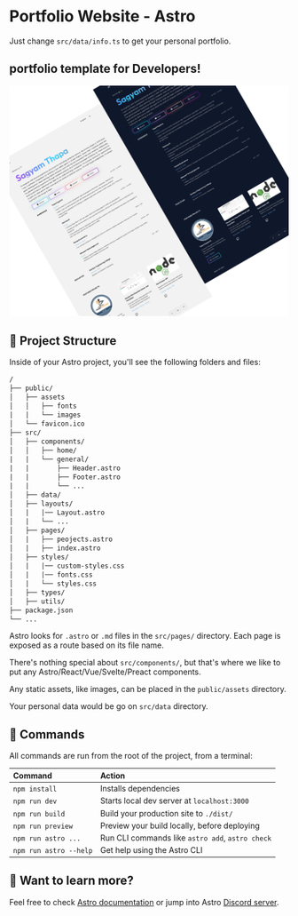 # Portfolio Website - Astro

Just change `src/data/info.ts` to get your personal portfolio.

## portfolio template for Developers!

![Feature Image](./public/assets/images/preview.png)

## 🚀 Project Structure

Inside of your Astro project, you'll see the following folders and files:

```
/
├── public/
│   ├── assets
│   │   ├── fonts
|   |   └── images
│   └── favicon.ico
├── src/
│   ├── components/
│   │   ├── home/
|   |   └── general/
|   |       ├── Header.astro
|   |       ├── Footer.astro
|   |       └── ...
│   ├── data/
│   ├── layouts/
│   |   |── Layout.astro
│   |   └── ...
│   ├── pages/
│   |   ├── peojects.astro
│   |   ├── index.astro
│   ├── styles/
│   |   |── custom-styles.css
│   |   |── fonts.css
│   |   └── styles.css
│   ├── types/
│   ├── utils/
├── package.json
└── ...
```

Astro looks for `.astro` or `.md` files in the `src/pages/` directory. Each page is exposed as a route based on its file name.

There's nothing special about `src/components/`, but that's where we like to put any Astro/React/Vue/Svelte/Preact components.

Any static assets, like images, can be placed in the `public/assets` directory.

Your personal data would be go on `src/data` directory.

## 🧞 Commands

All commands are run from the root of the project, from a terminal:

| Command                | Action                                           |
| :--------------------- | :----------------------------------------------- |
| `npm install`          | Installs dependencies                            |
| `npm run dev`          | Starts local dev server at `localhost:3000`      |
| `npm run build`        | Build your production site to `./dist/`          |
| `npm run preview`      | Preview your build locally, before deploying     |
| `npm run astro ...`    | Run CLI commands like `astro add`, `astro check` |
| `npm run astro --help` | Get help using the Astro CLI                     |

## 👀 Want to learn more?

Feel free to check [Astro documentation](https://docs.astro.build) or jump into Astro [Discord server](https://astro.build/chat).

